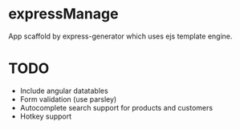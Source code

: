 # expressManage
App scaffold by express-generator which uses ejs template engine.

# TODO
- Include angular datatables
- Form validation (use parsley)
- Autocomplete search support for products and customers
- Hotkey support
